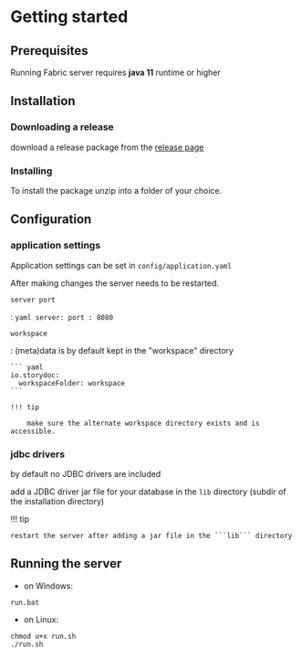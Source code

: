 # Getting started

## Prerequisites

Running Fabric server requires __java 11__ runtime or higher

## Installation

### Downloading a release

download a release package from the [release page](https://github.com/storydoc-io/fabric/releases) 

### Installing

To install the package unzip into a folder of your choice.

## Configuration

### application settings

Application settings can be set in ```config/application.yaml```

After making changes the server needs to be restarted.

`server port` 

:   ``` yaml
    server:
      port : 8080
    ```

`workspace`

:   (meta)data is by default kept in the "workspace" directory
        
    ``` yaml
    io.storydoc:
      workspaceFolder: workspace
    ```
    
    !!! tip 
    
        make sure the alternate workspace directory exists and is accessible.  


### jdbc drivers

by default no JDBC drivers are included

add a JDBC driver jar file for your database in the ```lib``` directory (subdir of the installation directory) 

!!! tip

    restart the server after adding a jar file in the ```lib``` directory    

## Running the server

- on Windows: 
```
run.bat
```
- on Linux:
```
chmod u+x run.sh
./run.sh
```


